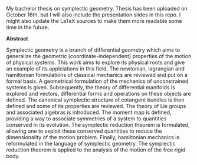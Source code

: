 My bachelor thesis on symplectic geometry. Thesis has been uploaded on October 16th, but I will also include the presentation slides in this repo. I might also update the LaTeX sources to make them more readable some time in the future.

**Abstract**

Symplectic geometry is a branch of differential geometry which aims to generalize the geometric (coordinate-independent) properties of the motion of physical systems. This work aims to explore its physical roots and give an example of its applciations in this field. The newtonian, lagrangian and hamiltonian formulations of classical mechanics are reviewed and put on a formal basis. A geometrical formulation of the mechanics of unconstrained systems is given. Subsequently, the theory of differential manifolds is explored and vectors, differential forms and operations on these objects are defined. The canonical symplectic structure of cotangent bundles is then defined and some of its properties are reviewed. The theory of Lie groups and associated algebras is introduced. The moment map is defined, providing a way to associate symmetries of a system to quantities conserved in its evolution. The symplectic reduction theorem is formulated, allowing one to exploit these conserved quantities to reduce the dimensionality of the motion problem. Finally, hamiltonian mechanics is reformulated in the language of symplectic geometry. The symplectic reduction theorem is applied to the analysis of the motion of the free rigid body.
